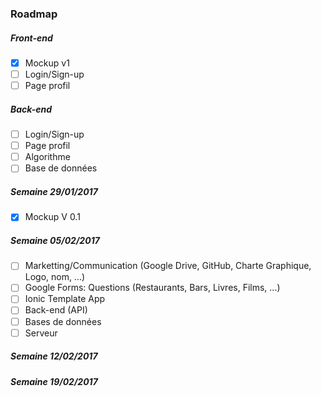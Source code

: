 ### Roadmap

##### Front-end  
+ [x] Mockup v1  
+ [ ] Login/Sign-up
+ [ ] Page profil   
                
##### Back-end
+ [ ] Login/Sign-up
+ [ ] Page profil
+ [ ] Algorithme
+ [ ] Base de données

##### Semaine 29/01/2017
+ [x] Mockup V 0.1

##### Semaine 05/02/2017
+ [ ] Marketting/Communication (Google Drive, GitHub, Charte Graphique, Logo, nom, ...)
+ [ ] Google Forms: Questions (Restaurants, Bars, Livres, Films, ...)
+ [ ] Ionic Template App
+ [ ] Back-end (API)
+ [ ] Bases de données
+ [ ] Serveur

##### Semaine 12/02/2017

##### Semaine 19/02/2017
